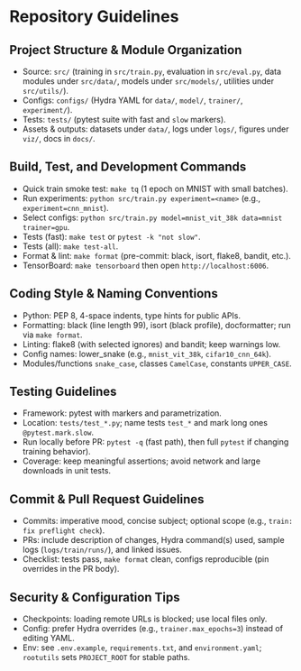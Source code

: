 ﻿# Repository Guidelines

## Project Structure & Module Organization
- Source: `src/` (training in `src/train.py`, evaluation in `src/eval.py`, data modules under `src/data/`, models under `src/models/`, utilities under `src/utils/`).
- Configs: `configs/` (Hydra YAML for `data/`, `model/`, `trainer/`, `experiment/`).
- Tests: `tests/` (pytest suite with fast and `slow` markers).
- Assets & outputs: datasets under `data/`, logs under `logs/`, figures under `viz/`, docs in `docs/`.

## Build, Test, and Development Commands
- Quick train smoke test: `make tq` (1 epoch on MNIST with small batches).
- Run experiments: `python src/train.py experiment=<name>` (e.g., `experiment=cnn_mnist`).
- Select configs: `python src/train.py model=mnist_vit_38k data=mnist trainer=gpu`.
- Tests (fast): `make test` or `pytest -k "not slow"`.
- Tests (all): `make test-all`.
- Format & lint: `make format` (pre-commit: black, isort, flake8, bandit, etc.).
- TensorBoard: `make tensorboard` then open `http://localhost:6006`.

## Coding Style & Naming Conventions
- Python: PEP 8, 4-space indents, type hints for public APIs.
- Formatting: black (line length 99), isort (black profile), docformatter; run via `make format`.
- Linting: flake8 (with selected ignores) and bandit; keep warnings low.
- Config names: lower_snake (e.g., `mnist_vit_38k`, `cifar10_cnn_64k`).
- Modules/functions `snake_case`, classes `CamelCase`, constants `UPPER_CASE`.

## Testing Guidelines
- Framework: pytest with markers and parametrization.
- Location: `tests/test_*.py`; name tests `test_*` and mark long ones `@pytest.mark.slow`.
- Run locally before PR: `pytest -q` (fast path), then full `pytest` if changing training behavior).
- Coverage: keep meaningful assertions; avoid network and large downloads in unit tests.

## Commit & Pull Request Guidelines
- Commits: imperative mood, concise subject; optional scope (e.g., `train: fix preflight check`).
- PRs: include description of changes, Hydra command(s) used, sample logs (`logs/train/runs/`), and linked issues.
- Checklist: tests pass, `make format` clean, configs reproducible (pin overrides in the PR body).

## Security & Configuration Tips
- Checkpoints: loading remote URLs is blocked; use local files only.
- Config: prefer Hydra overrides (e.g., `trainer.max_epochs=3`) instead of editing YAML.
- Env: see `.env.example`, `requirements.txt`, and `environment.yaml`; `rootutils` sets `PROJECT_ROOT` for stable paths.
